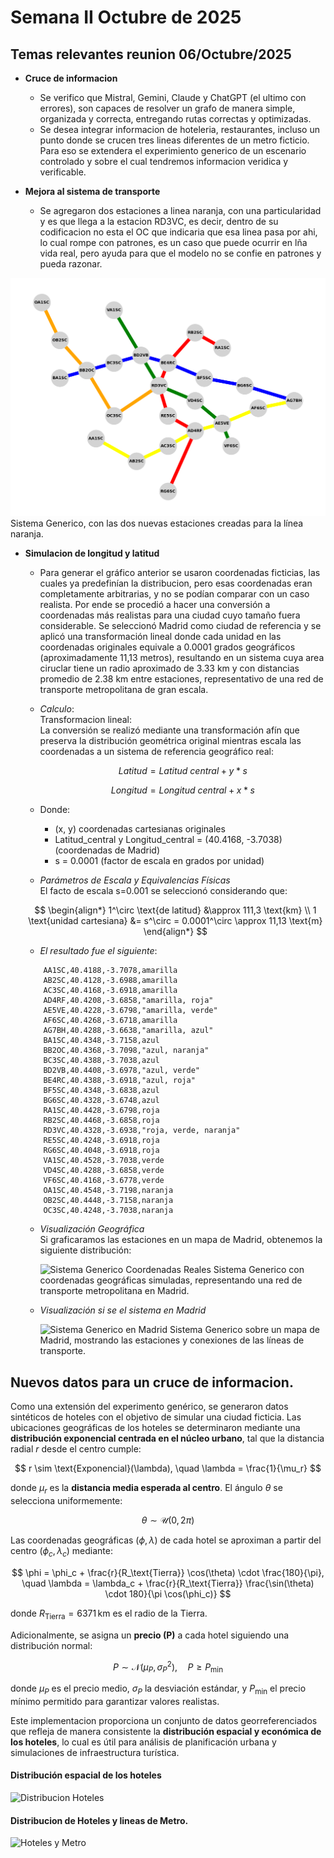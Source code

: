 # Semana II  Octubre de 2025 

## Temas relevantes reunion 06/Octubre/2025

- **Cruce de informacion**
    - Se verifico que Mistral, Gemini, Claude y ChatGPT (el ultimo con errores), son capaces de resolver un grafo de 
manera simple, organizada y correcta, entregando rutas correctas y optimizadas.
    - Se desea integrar informacion de hoteleria, restaurantes, incluso un punto donde se crucen tres lineas diferentes de un
metro ficticio. Para eso se extendera el experimiento generico de un escenario controlado y sobre el cual tendremos informacion veridica y
verificable.

- **Mejora al sistema de transporte**
    - Se agregaron dos estaciones a linea naranja, con una particularidad y es que llega a la estacion RD3VC, es decir, dentro de su
codificacion no esta el OC que indicaria que esa linea pasa por ahi, lo cual rompe con patrones, es un caso que puede ocurrir en lña vida real, pero ayuda
para que el modelo no se confie en patrones y pueda razonar.

![Sistema Generico](sistema_generico.png "Sistema Generico")
Sistema Generico, con las dos nuevas estaciones creadas para la línea naranja.

- **Simulacion de longitud y latitud**
    - Para generar el gráfico anterior se usaron coordenadas ficticias, las cuales ya predefinían la distribucion, pero esas coordenadas 
eran completamente arbitrarias, y no se podían comparar con un caso realista. Por ende se procedió a hacer una conversión a coordenadas más realistas 
para una ciudad cuyo tamaño fuera considerable. Se seleccionó Madrid como ciudad de referencia y se aplicó una transformación lineal donde cada unidad 
en las coordenadas originales equivale a 0.0001 grados geográficos (aproximadamente 11,13 metros), resultando en un sistema cuya area ciruclar tiene un 
radio aproximado de 3.33 km y con distancias promedio de 2.38 km entre estaciones, representativo de una red de transporte metropolitana de gran escala.
    - *Calculo*:  
  Transformacion lineal:  
  La conversión se realizó mediante una transformación afín que preserva la distribución geométrica original mientras escala las coordenadas a un sistema 
de referencia geográfico real:
  
        $$ Latitud = Latitud\ central + y * s $$
        
        $$ Longitud = Longitud\ central + x * s $$

    - Donde:  
        - (x, y) coordenadas cartesianas originales
        - Latitud_central y Longitud_central = (40.4168, -3.7038) (coordenadas de Madrid)
        - s = 0.0001 (factor de escala en grados por unidad)
    - *Parámetros de Escala y Equivalencias Físicas*  
  El facto de escala s=0.001 se seleccionó considerando que:

    $$
    \begin{align*}
    1^\circ \text{de latitud} &\approx 111,3 \text{km} \\
    1 \text{unidad cartesiana} &= s^\circ = 0.0001^\circ \approx 11,13 \text{m}
    \end{align*}
    $$

    - *El resultado fue el siguiente*:
    ```csv 
        AA1SC,40.4188,-3.7078,amarilla
        AB2SC,40.4128,-3.6988,amarilla
        AC3SC,40.4168,-3.6918,amarilla
        AD4RF,40.4208,-3.6858,"amarilla, roja"
        AE5VE,40.4228,-3.6798,"amarilla, verde"
        AF6SC,40.4268,-3.6718,amarilla
        AG7BH,40.4288,-3.6638,"amarilla, azul"
        BA1SC,40.4348,-3.7158,azul
        BB2OC,40.4368,-3.7098,"azul, naranja"
        BC3SC,40.4388,-3.7038,azul
        BD2VB,40.4408,-3.6978,"azul, verde"
        BE4RC,40.4388,-3.6918,"azul, roja"
        BF5SC,40.4348,-3.6838,azul
        BG6SC,40.4328,-3.6748,azul
        RA1SC,40.4428,-3.6798,roja
        RB2SC,40.4468,-3.6858,roja
        RD3VC,40.4328,-3.6938,"roja, verde, naranja"
        RE5SC,40.4248,-3.6918,roja
        RG6SC,40.4048,-3.6918,roja
        VA1SC,40.4528,-3.7038,verde
        VD4SC,40.4288,-3.6858,verde
        VF6SC,40.4168,-3.6778,verde
        OA1SC,40.4548,-3.7198,naranja
        OB2SC,40.4448,-3.7158,naranja
        OC3SC,40.4248,-3.7038,naranja
  ```
  - *Visualización Geográfica*  
Si graficaramos las estaciones en un mapa de Madrid, obtenemos la siguiente distribución:

    ![Sistema Generico Coordenadas Reales](estaciones_sobre_mapa_madrid.png "Sistema Generico Coordenadas Reales")
    Sistema Generico con coordenadas geográficas simuladas, representando una red de transporte metropolitana en Madrid.
        
  - *Visualización si se el sistema en Madrid*  
  
      ![Sistema Generico en Madrid](sistema_generico_madrid.png "Sistema Generico en Madrid")
      Sistema Generico sobre un mapa de Madrid, mostrando las estaciones y conexiones de las líneas de transporte.

## Nuevos datos para un cruce de informacion. 


Como una extensión del experimento genérico, se generaron datos sintéticos de hoteles con el objetivo de simular una ciudad 
ficticia. Las ubicaciones geográficas de los hoteles se determinaron mediante una **distribución exponencial centrada en el 
núcleo urbano**, tal que la distancia radial $r$ desde el centro cumple:

$$
r \sim \text{Exponencial}(\lambda), \quad \lambda = \frac{1}{\mu_r}
$$

donde $\mu_r$ es la **distancia media esperada al centro**. El ángulo $\theta$ se selecciona uniformemente:

$$
\theta \sim \mathcal{U}(0, 2\pi)
$$

Las coordenadas geográficas $(\phi, \lambda)$ de cada hotel se aproximan a partir del centro $(\phi_c, \lambda_c)$ mediante:

$$
\phi = \phi_c + \frac{r}{R_\text{Tierra}} \cos(\theta) \cdot \frac{180}{\pi}, \quad
\lambda = \lambda_c + \frac{r}{R_\text{Tierra}} \frac{\sin(\theta) \cdot 180}{\pi \cos(\phi_c)}
$$

donde $R_\text{Tierra} = 6371\,\text{km}$ es el radio de la Tierra.  

Adicionalmente, se asigna un **precio \(P\)** a cada hotel siguiendo una distribución normal:

$$
P \sim \mathcal{N}(\mu_P, \sigma_P^2), \quad P \geq P_\text{min}
$$

donde $\mu_P$ es el precio medio, $\sigma_P$ la desviación estándar, y $P_\text{min}$ el precio mínimo permitido para garantizar valores realistas.  

Este implementacion proporciona un conjunto de datos georreferenciados que refleja de manera consistente la **distribución espacial y económica de los hoteles**, 
lo cual es útil para análisis de planificación urbana y simulaciones de infraestructura turística.

#### **Distribución espacial de los hoteles**

![Distribucion Hoteles](hoteles_concentrados_sobre_mapa_centro_madrid.png "Distribucion Hoteles")    

#### **Distribucion de Hoteles y lineas de Metro.**

![Hoteles y Metro](hoteles_concentrados_centro_y_metro_madrid.png "Hoteles y Metro")

